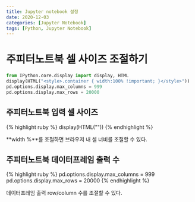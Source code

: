 ```yaml
---
title: Jupyter notebook 설정
date: 2020-12-03
categories: [Jupyter Notebook]
tags: [Python, Jupyter Notebook]
---
```


# 주피터노트북 셀 사이즈 조절하기
```python  
from IPython.core.display import display, HTML  
display(HTML("<style>.container { width:100% !important; }</style>"))  
pd.options.display.max_columns = 999  
pd.options.display.max_rows = 20000  
```  

<!--more-->

## 주피터노트북 입력 셀 사이즈

{% highlight ruby %}
display(HTML("<style>.container { width:100% !important; }</style>"))
{% endhighlight %}

**width %**를 조절하면 브라우저 내 셀 너비를 조절할 수 있다.  


## 주피터노트북 데이터프레임 출력 수

{% highlight ruby %}
pd.options.display.max_columns = 999
pd.options.display.max_rows = 20000
{% endhighlight %}

데이터프레임 출력 row/column 수를 조절할 수 있다. 
